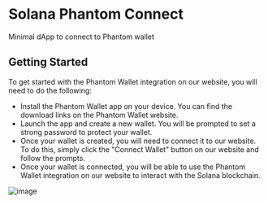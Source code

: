 # Solana Phantom Connect
Minimal dApp to connect to Phantom wallet

## Getting Started
To get started with the Phantom Wallet integration on our website, you will need to do the following:

- Install the Phantom Wallet app on your device. You can find the download links on the Phantom Wallet website.
- Launch the app and create a new wallet. You will be prompted to set a strong password to protect your wallet.
- Once your wallet is created, you will need to connect it to our website. To do this, simply click the "Connect Wallet" button on our website and follow the prompts.
- Once your wallet is connected, you will be able to use the Phantom Wallet integration on our website to interact with the Solana blockchain.

![image](https://user-images.githubusercontent.com/62092256/211218618-d47d3539-ab7b-4234-abde-1c0e395e0476.png)
